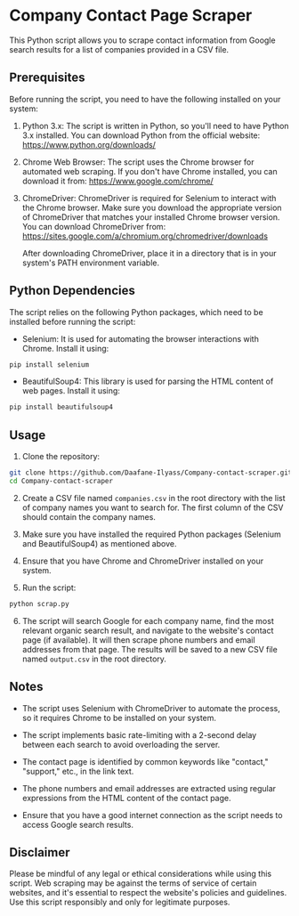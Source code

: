 # Company Contact Page Scraper


This Python script allows you to scrape contact information from Google search results for a list of companies provided in a CSV file.

## Prerequisites

Before running the script, you need to have the following installed on your system:

1. Python 3.x: The script is written in Python, so you'll need to have Python 3.x installed. You can download Python from the official website: https://www.python.org/downloads/

2. Chrome Web Browser: The script uses the Chrome browser for automated web scraping. If you don't have Chrome installed, you can download it from: https://www.google.com/chrome/

3. ChromeDriver: ChromeDriver is required for Selenium to interact with the Chrome browser. Make sure you download the appropriate version of ChromeDriver that matches your installed Chrome browser version. You can download ChromeDriver from: https://sites.google.com/a/chromium.org/chromedriver/downloads

   After downloading ChromeDriver, place it in a directory that is in your system's PATH environment variable.

## Python Dependencies

The script relies on the following Python packages, which need to be installed before running the script:

- Selenium: It is used for automating the browser interactions with Chrome. Install it using:

```bash
pip install selenium
```

- BeautifulSoup4: This library is used for parsing the HTML content of web pages. Install it using:

```bash
pip install beautifulsoup4
```

## Usage

1. Clone the repository:

```bash
git clone https://github.com/Daafane-Ilyass/Company-contact-scraper.git
cd Company-contact-scraper
```

2. Create a CSV file named `companies.csv` in the root directory with the list of company names you want to search for. The first column of the CSV should contain the company names.

3. Make sure you have installed the required Python packages (Selenium and BeautifulSoup4) as mentioned above.

4. Ensure that you have Chrome and ChromeDriver installed on your system.

5. Run the script:

```bash
python scrap.py
```

6. The script will search Google for each company name, find the most relevant organic search result, and navigate to the website's contact page (if available). It will then scrape phone numbers and email addresses from that page. The results will be saved to a new CSV file named `output.csv` in the root directory.

## Notes

- The script uses Selenium with ChromeDriver to automate the process, so it requires Chrome to be installed on your system.

- The script implements basic rate-limiting with a 2-second delay between each search to avoid overloading the server.

- The contact page is identified by common keywords like "contact," "support," etc., in the link text.

- The phone numbers and email addresses are extracted using regular expressions from the HTML content of the contact page.

- Ensure that you have a good internet connection as the script needs to access Google search results.

## Disclaimer

Please be mindful of any legal or ethical considerations while using this script. Web scraping may be against the terms of service of certain websites, and it's essential to respect the website's policies and guidelines. Use this script responsibly and only for legitimate purposes.
